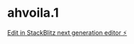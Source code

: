 # ahvoila.1

[Edit in StackBlitz next generation editor ⚡️](https://stackblitz.com/~/github.com/jremisda/ahvoila.1)